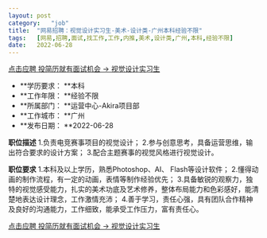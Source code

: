 ```yaml
---
layout:	post
category:	"job"
title:	"网易招聘：视觉设计实习生-美术-设计类-广州本科经验不限"
tags:	[网易,招聘,面试,找工作,工作,内推,美术,设计类,广州,本科,经验不限]
date:	2022-06-28
---
```


[点击应聘 投简历就有面试机会 -> 视觉设计实习生](http://mobile.bole.netease.com/bole/boleDetail?id=30794&employeeId=346f03c3cda5f04c&key=all)



- **学历要求： **本科
- **工作年限： **经验不限
- **所属部门： **运营中心-Akira项目部
- **工作城市： **广州
- **发布日期： **2022-06-28



**职位描述**
1.负责电竞赛事项目的视觉设计；
2.参与创意思考，具备运营思维，输出符合要求的设计方案；
3.配合主题赛事的视觉风格进行视觉设计。



**职位要求**
1.本科及以上学历，熟悉Photoshop、AI、 Flash等设计软件；
2.懂得动画的制作流程，有一定的动画，表情等制作经验优先；
3.具备敏锐的观察力，独特的视觉感受能力，扎实的美术功底及艺术修养，整体布局能力和色彩感好，能清楚地表达设计理念，工作激情充沛；
4.善于学习，责任心强，具有团队合作精神及良好的沟通能力，工作细致，能承受工作压力，富有责任心。



[点击应聘 投简历就有面试机会 -> 视觉设计实习生](http://mobile.bole.netease.com/bole/boleDetail?id=30794&employeeId=346f03c3cda5f04c&key=all)